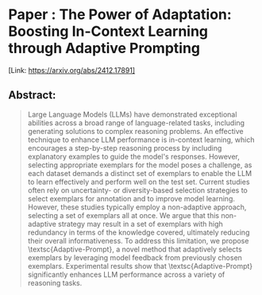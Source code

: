 # Paper : The Power of Adaptation: Boosting In-Context Learning through Adaptive Prompting
[Link: https://arxiv.org/abs/2412.17891]

## Abstract: 
> Large Language Models (LLMs) have demonstrated exceptional abilities across a broad range of language-related tasks,
> including generating solutions to complex reasoning problems. An effective technique to enhance LLM performance is in-context learning,
> which encourages a step-by-step reasoning process by including explanatory examples to guide the model's responses.
> However, selecting appropriate exemplars for the model poses a challenge, as each dataset demands a distinct set of exemplars to enable
> the LLM to learn effectively and perform well on the test set. Current studies often rely on uncertainty- or diversity-based selection
> strategies to select exemplars for annotation and to improve model learning. However, these studies typically employ a non-adaptive approach,
> selecting a set of exemplars all at once. We argue that this non-adaptive strategy may result in a set of exemplars with high redundancy
> in terms of the knowledge covered, ultimately reducing their overall informativeness.
> To address this limitation, we propose \textsc{Adaptive-Prompt}, a novel method that adaptively selects exemplars by leveraging model
> feedback from previously chosen exemplars.
> Experimental results show that \textsc{Adaptive-Prompt} significantly enhances LLM performance across a variety of reasoning tasks.

